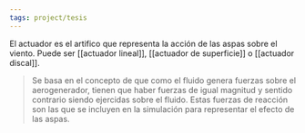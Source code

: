 ```yaml
---
tags: project/tesis
---
```

El actuador es el artifico que representa la acción de las aspas sobre el viento. Puede ser [[actuador lineal]], [[actuador de superficie]] o [[actuador discal]].

>Se basa en el concepto de que como el fluido genera fuerzas sobre el aerogenerador, tienen que haber fuerzas de igual magnitud y sentido contrario siendo ejercidas sobre el fluido. Estas fuerzas de reacción son las que se incluyen en la simulación para representar el efecto de las aspas.